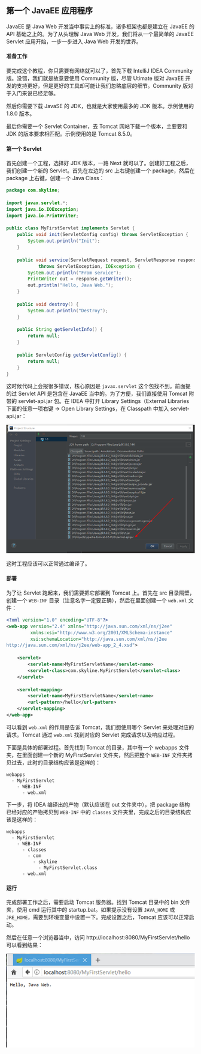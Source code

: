 ## 第一个 JavaEE 应用程序

JavaEE 是 Java Web 开发当中事实上的标准，诸多框架也都是建立在 JavaEE 的 API 基础之上的。为了从头理解 Java Web 开发，我们将从一个最简单的 JavaEE Servlet 应用开始，一步一步进入 Java Web 开发的世界。

#### 准备工作

要完成这个教程，你只需要有网络就可以了，首先下载 IntelliJ IDEA Community 版。没错，我们就是故意要使用 Community 版，尽管 Utimate 版对 JavaEE 开发的支持更好，但是更好的工具却可能让我们忽略底层的细节。Community 版对于入门来说已经足够。

然后你需要下载 JavaSE 的 JDK，也就是大家使用最多的 JDK 版本。示例使用的 1.8.0 版本。

最后你需要一个 Servlet Container，去 Tomcat 网站下载一个版本，主要要和 JDK 的版本要求相匹配。示例使用的是 Tomcat 8.5.0。

#### 第一个 Servlet

首先创建一个工程，选择好 JDK 版本，一路 Next 就可以了。创建好工程之后，我们创建一个新的 Servlet。首先在左边的 src 上右键创建一个 package，然后在 package 上右键，创建一个 Java Class：

```java
package com.skyline;

import javax.servlet.*;
import java.io.IOException;
import java.io.PrintWriter;

public class MyFirstServlet implements Servlet {
    public void init(ServletConfig config) throws ServletException {
        System.out.println("Init");
    }

    public void service(ServletRequest request, ServletResponse response)
            throws ServletException, IOException {
        System.out.println("From service");
        PrintWriter out = response.getWriter();
        out.println("Hello, Java Web.");
    }

    public void destroy() {
        System.out.println("Destroy");
    }

    public String getServletInfo() {
        return null;
    }

    public ServletConfig getServletConfig() {
        return null;
    }
}
```

这时候代码上会报很多错误，核心原因是 `javax.servlet` 这个包找不到。前面提的过 Servlet API 是包含在 JavaEE 当中的。为了方便，我们直接使用 Tomcat 附带的 servlet-api.jar 包。在 IDEA 中打开 Library Settings（External Libraries 下面的任意一项右键 -> Open Library Settings，在 Classpath 中加入 servlet-api.jar：

![classpath](./img/2-library-settings.png)

这时工程应该可以正常通过编译了。

#### 部署

为了让 Servlet 跑起来，我们需要把它部署到 Tomcat 上。首先在 src 目录隔壁，创建一个 `WEB-INF` 目录（注意名字一定要正确），然后在里面创建一个 `web.xml` 文件：

```xml
<?xml version="1.0" encoding="UTF-8"?>
<web-app version="2.4" xmlns="http://java.sun.com/xml/ns/j2ee"
         xmlns:xsi="http://www.w3.org/2001/XMLSchema-instance"
         xsi:schemaLocation="http://java.sun.com/xml/ns/j2ee
http://java.sun.com/xml/ns/j2ee/web-app_2_4.xsd">

    <servlet>
        <servlet-name>MyFirstServletName</servlet-name>
        <servlet-class>com.skyline.MyFirstServlet</servlet-class>
    </servlet>

    <servlet-mapping>
        <servlet-name>MyFirstServletName</servlet-name>
        <url-pattern>/hello</url-pattern>
    </servlet-mapping>
</web-app>
```

可以看到 `web.xml` 的作用是告诉 Tomcat，我们想使用哪个 Servlet 来处理对应的请求。Tomcat 通过 `web.xml` 找到对应的 Servlet 完成请求以及响应过程。

下面是具体的部署过程。首先找到 Tomcat 的目录，其中有一个 webapps 文件夹，在里面创建一个新的 MyFirstServlet 文件夹，然后把整个 `WEB-INF` 文件夹拷贝过去，此时的目录结构应该是这样的：

```plaintext
webapps
  - MyFirstServlet
    - WEB-INF
      - web.xml
```

下一步，将 IDEA 编译出的产物（默认应该在 out 文件夹中），把 package 结构已经对应的产物拷贝到 `WEB-INF` 中的 `classes` 文件夹里，完成之后的目录结构应该是这样的：

```plaintext
webapps
  - MyFirstServlet
    - WEB-INF
      - classes
        - com
          - skyline
            - MyFirstServlet.class
      - web.xml
```

#### 运行

完成部署工作之后，需要启动 Tomcat 服务器。找到 Tomcat 目录中的 bin 文件夹，使用 cmd 运行其中的  startup.bat。如果提示没有设置 `JAVA_HOME` 或 `JRE_HOME`，需要到环境变量中设置一下。完成设置之后，Tomcat 应该可以正常启动。

然后在任意一个浏览器当中，访问 http://localhost:8080/MyFirstServlet/hello 可以看到结果：

![result](./img/2-servlet-result.png)